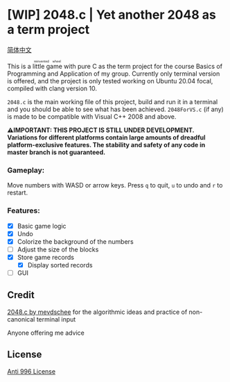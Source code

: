 # [WIP] 2048.c | Yet another 2048 as a term project

[简体中文](README_CN.md)

This is a <ruby><rb>little game</rb><rt>reinvented wheel</rt></ruby> with pure C as the term project for the course Basics of Programming and Application of my group. Currently only terminal version is offered, and the project is only tested working on Ubuntu 20.04 focal, compiled with clang version 10.

`2048.c` is the main working file of this project, build and run it in a terminal and you should be able to see what has been achieved. `2048ForVS.c` (if any) is made to be compatible with Visual C++ 2008 and above.

**⚠IMPORTANT: THIS PROJECT IS STILL UNDER DEVELOPMENT. Variations for different platforms contain large amounts of dreadful platform-exclusive features. The stability and safety of any code in master branch is not guaranteed.**

### Gameplay:

Move numbers with WASD or arrow keys. Press `q` to quit, `u` to undo and `r` to restart.

### Features:

- [X] Basic game logic
- [X] Undo
- [X] Colorize the background of the numbers
- [ ] Adjust the size of the blocks
- [X] Store game records
  - [X] Display sorted records
- [ ] GUI

## Credit

[2048.c by mevdschee](https://github.com/mevdschee/2048.c) for the algorithmic ideas and practice of non-canonical terminal input

Anyone offering me advice

## License

[Anti 996 License](LICENSE)